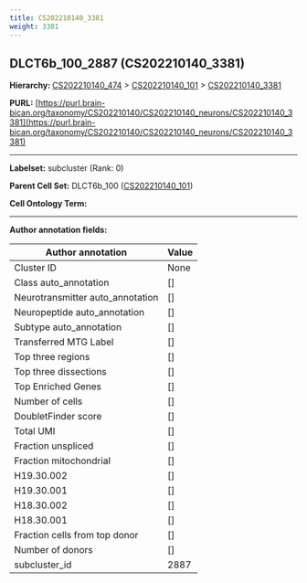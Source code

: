 ```yaml
---
title: CS202210140_3381
weight: 3381
---
```

## DLCT6b_100_2887 (CS202210140_3381)
<b>Hierarchy: </b>
[CS202210140_474](../CS202210140_474) >
[CS202210140_101](../CS202210140_101) >
[CS202210140_3381](../CS202210140_3381)

**PURL:** [https://purl.brain-bican.org/taxonomy/CS202210140/CS202210140_neurons/CS202210140_3381](https://purl.brain-bican.org/taxonomy/CS202210140/CS202210140_neurons/CS202210140_3381)

---


**Labelset:** subcluster (Rank: 0)

**Parent Cell Set:** DLCT6b_100 ([CS202210140_101](../CS202210140_101))



**Cell Ontology Term:** 

[MARKER GENES.]: #


---

[TRANSFERRED ANNOTATIONS.]: #


[AUTHOR ANNOTATION FIELDS.]: #


**Author annotation fields:**

| Author annotation | Value |
|-------------------|-------|
|Cluster ID|None|
|Class auto_annotation|[]|
|Neurotransmitter auto_annotation|[]|
|Neuropeptide auto_annotation|[]|
|Subtype auto_annotation|[]|
|Transferred MTG Label|[]|
|Top three regions|[]|
|Top three dissections|[]|
|Top Enriched Genes|[]|
|Number of cells|[]|
|DoubletFinder score|[]|
|Total UMI|[]|
|Fraction unspliced|[]|
|Fraction mitochondrial|[]|
|H19.30.002|[]|
|H19.30.001|[]|
|H18.30.002|[]|
|H18.30.001|[]|
|Fraction cells from top donor|[]|
|Number of donors|[]|
|subcluster_id|2887|
